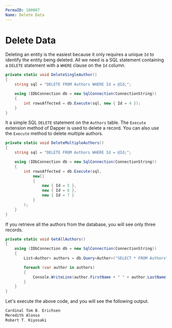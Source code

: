 ```yaml
---
PermaID: 100007
Name: Delete Data
---
```


# Delete Data

Deleting an entity is the easiest because it only requires a unique `Id` to identify the entity being deleted. All we need is a SQL statement containing a `DELETE` statement with a `WHERE` clause on the `Id` column.

```csharp
private static void DeleteSingleAuthor()
{
    string sql = "DELETE FROM Authors WHERE Id = @Id;";

    using (IDbConnection db = new SqlConnection(ConnectionString))
    {
        int rowsAffected = db.Execute(sql, new { Id = 4 });
    }
}
```

It a simple SQL `DELETE` statement on the `Authors` table. The `Execute` extension method of Dapper is used to delete a record. You can also use the `Execute` method to delete multiple authors.

```csharp
private static void DeleteMultipleAuthors()
{
    string sql = "DELETE FROM Authors WHERE Id = @Id;";

    using (IDbConnection db = new SqlConnection(ConnectionString))
    {
        int rowsAffected = db.Execute(sql,
            new[]
            {
                new { Id = 5 },
                new { Id = 6 },
                new { Id = 7 }
            }
        );
    }
}
```

If you retrieve all the authors from the database, you will see only three records.

```csharp
private static void GetAllAuthors()
{
    using (IDbConnection db = new SqlConnection(ConnectionString))
    {
        List<Author> authors = db.Query<Author>("SELECT * FROM Authors").ToList();

        foreach (var author in authors)
        {
            Console.WriteLine(author.FirstName + " " + author.LastName);
        }
    }
}
```

Let's execute the above code, and you will see the following output.

```csharp
Cardinal Tom B. Erichsen
Meredith Alonso
Robert T. Kiyosaki
```

